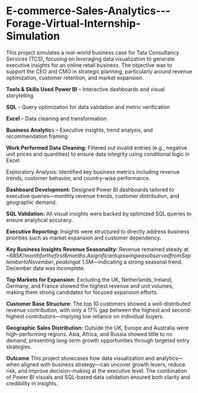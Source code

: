 # E-commerce-Sales-Analytics---Forage-Virtual-Internship-Simulation

This project simulates a real-world business case for Tata Consultancy Services (TCS), focusing on leveraging data visualization to generate executive insights for an online retail business. The objective was to support the CEO and CMO in strategic planning, particularly around revenue optimization, customer retention, and market expansion.

**Tools & Skills Used**
**Power BI** – Interactive dashboards and visual storytelling

**SQL** – Query optimization for data validation and metric verification

**Excel** – Data cleaning and transformation

**Business Analytic**s – Executive insights, trend analysis, and recommendation framing

 **Work Performed**
**Data Cleaning:** Filtered out invalid entries (e.g., negative unit prices and quantities) to ensure data integrity using conditional logic in Excel.

Exploratory Analysis: Identified key business metrics including revenue trends, customer behavior, and country-wise performance.

**Dashboard Development:** Designed Power BI dashboards tailored to executive queries—monthly revenue trends, customer distribution, and geographic demand.

**SQL Validation:** All visual insights were backed by optimized SQL queries to ensure analytical accuracy.

**Executive Reporting:** Insights were structured to directly address business priorities such as market expansion and customer dependency.


 **Key Business Insights**
**Revenue Seasonality:**
Revenue remained steady at ~$685K/month for the first 8 months. A significant upswing was observed from September to November, peaking at ~$1.5M—indicating a strong seasonal trend. December data was incomplete.

**Top Markets for Expansion:**
Excluding the UK, Netherlands, Ireland, Germany, and France showed the highest revenue and unit volumes, making them strong candidates for focused expansion efforts.

**Customer Base Structure:**
The top 10 customers showed a well-distributed revenue contribution, with only a 17% gap between the highest and second-highest contributors—implying low reliance on individual buyers.

**Geographic Sales Distribution:**
Outside the UK, Europe and Australia were high-performing regions. Asia, Africa, and Russia showed little to no demand, presenting long-term growth opportunities through targeted entry strategies.

**Outcome**
This project showcases how data visualization and analytics—when aligned with business strategy—can uncover growth levers, reduce risk, and improve decision-making at the executive level. The combination of Power BI visuals and SQL-based data validation ensured both clarity and credibility in insights.
